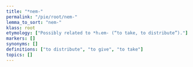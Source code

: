 ```yaml
---
title: "*nem-"
permalink: "/pie/root/nem-"
lemma_to_sort: "nem-"
klass: root
etymology: ["Possibly related to *h₁em- (“to take, to distribute”)."]
markers: []
synonyms: []
definitions: ["to distribute", "to give", "to take"]
topics: []
---
```


